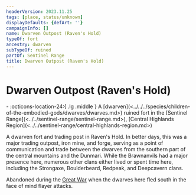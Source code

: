 ```yaml
---
headerVersion: 2023.11.25
tags: [place, status/unknown]
displayDefaults: {defArt: ''}
campaignInfo: []
name: Dwarven Outpost (Raven's Hold)
typeOf: fort
ancestry: dwarven
subTypeOf: ruined
partOf: Sentinel Range
title: Dwarven Outpost (Raven's Hold)
---
```


# Dwarven Outpost (Raven's Hold)
<div class="grid cards ext-narrow-margin ext-one-column" markdown>
-    :octicons-location-24:{ .lg .middle } A [dwarven](<../../../species/children-of-the-embodied-gods/dwarves/dwarves.md>) ruined fort in the [Sentinel Range](<../../sentinel-range/sentinel-range.md>), [Central Highlands Region](<../../sentinel-range/central-highlands-region.md>)  
</div>


A dwarven fort and trading post in Raven's Hold. In better days, this was a major trading outpost, iron mine, and forge, serving as a point of communication and trade between the dwarves from the southern part of the central mountains and the Dunmari. While the Brawnanvils had a major presence here, numerous other clans either lived or spent time here, including the Strongaxe, Boulderbeard, Redpeak, and Deepcavern clans.

Abandoned during the [Great War](<../../../events/1500s/great-war.md>) when the dwarves here fled south in the face of mind flayer attacks. 





